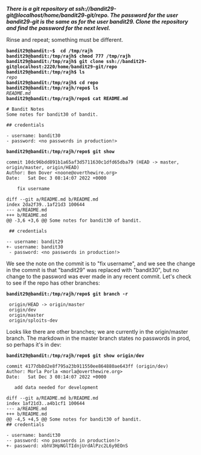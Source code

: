 ***There is a git repository at ssh://bandit29-git@localhost/home/bandit29-git/repo. The password for the user bandit29-git is the same as for the user bandit29. Clone the repository and find the password for the next level.***

Rinse and repeat; something must be different.

**`bandit29@bandit:~$  cd /tmp/rajh`**  
**`bandit29@bandit:/tmp/rajh$ chmod 777 /tmp/rajh`**  
**`bandit29@bandit:/tmp/rajh$ git clone ssh://bandit29-git@localhost:2220/home/bandit29-git/repo`**  
**`bandit29@bandit:/tmp/rajh$ ls`**  
*`repo`*  
**`bandit29@bandit:/tmp/rajh$ cd repo`**  
**`bandit29@bandit:/tmp/rajh/repo$ ls`**  
*`README.md`*  
**`bandit29@bandit:/tmp/rajh/repo$ cat README.md`**  
```
# Bandit Notes
Some notes for bandit30 of bandit.

## credentials

- username: bandit30
- password: <no passwords in production!>
```
**`bandit29@bandit:/tmp/rajh/repo$ git show`**  
```
commit 10dc96bdd891b1a65af3d5711630c1dfd65dba79 (HEAD -> master, origin/master, origin/HEAD)
Author: Ben Dover <noone@overthewire.org>
Date:   Sat Dec 3 08:14:07 2022 +0000

    fix username

diff --git a/README.md b/README.md
index 2da2f39..1af21d3 100644
--- a/README.md
+++ b/README.md
@@ -3,6 +3,6 @@ Some notes for bandit30 of bandit.

 ## credentials

-- username: bandit29
+- username: bandit30
 - password: <no passwords in production!>
 ```
 
 We see the note on the commit is to "fix username", and we see the change in the commit is that "bandit29" was replaced with "bandit30", but no change to the password was ever made in any recent commit. Let's check to see if the repo has other branches:
 
 **`bandit29@bandit:/tmp/rajh/repo$ git branch -r`**  
 ```
  origin/HEAD -> origin/master
  origin/dev
  origin/master
  origin/sploits-dev
 ```
 
 Looks like there are other branches; we are currently in the origin/master branch. The markdown in the master branch states no passwords in prod, so perhaps it's in dev:
 
 **`bandit29@bandit:/tmp/rajh/repo$ git show origin/dev`**  
 ```
 commit 4177db8d2e8f795a23b911550ee864880ae643ff (origin/dev)
Author: Morla Porla <morla@overthewire.org>
Date:   Sat Dec 3 08:14:07 2022 +0000

    add data needed for development

diff --git a/README.md b/README.md
index 1af21d3..a4b1cf1 100644
--- a/README.md
+++ b/README.md
@@ -4,5 +4,5 @@ Some notes for bandit30 of bandit.
 ## credentials

 - username: bandit30
-- password: <no passwords in production!>
+- password: xbhV3HpNGlTIdnjUrdAlPzc2L6y9EOnS
```
